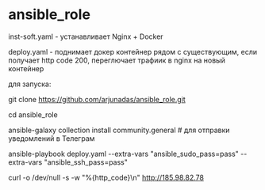 # ansible_role

inst-soft.yaml - устанавливает Nginx + Docker

deploy.yaml - поднимает докер контейнер рядом с существующим, если получает http code 200, переглючает трафиик в nginx на новый контейнер


для запуска:

git clone https://github.com/arjunadas/ansible_role.git

cd ansible_role

ansible-galaxy collection install community.general # для отправки уведомлений в Телеграм

ansible-playbook deploy.yaml --extra-vars "ansible_sudo_pass=pass" --extra-vars "ansible_ssh_pass=pass"

curl -o /dev/null -s -w "%{http_code}\n" http://185.98.82.78
